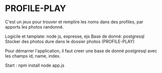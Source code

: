 # PROFILE-PLAY

C'est un jeux pour trouver et remplire les noms dans des profiles, par apports les photos randonné.

Logicile et tamplate: node js, expresse, ejs
Base de donné: postgresql
Stocker des photos dure dans le dossier photos (PROFILE-PLAY)

Pour démarrer l'application, il faut creer une base de donné postgresql avec les champs id, name, index.

Start :
npm install
node app.js 
